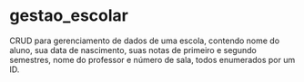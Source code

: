 # gestao_escolar
CRUD para gerenciamento de dados de uma escola, contendo nome do aluno, sua data de nascimento, suas notas de primeiro e segundo semestres, nome do professor e número de sala, todos enumerados por um ID.
